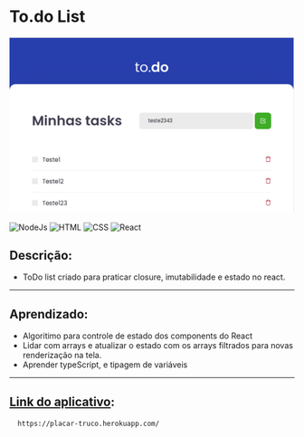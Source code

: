 # To.do List
![Alt Text](/public/todo.png)

![NodeJs](https://img.shields.io/badge/JavaScript-NODEJS-green)
![HTML](https://img.shields.io/badge/HTML-HTML5-orange)
![CSS](https://img.shields.io/badge/STYLE-CSS3-blue)
![React](https://img.shields.io/badge/JavaScript-REACT-blue)

## Descrição: 
  - ToDo list criado para praticar closure, imutabilidade e estado no react.

---

## Aprendizado:
 - Algoritimo para controle de estado dos components do React
 - Lidar com arrays e atualizar o estado com os arrays filtrados para novas renderização na tela.
 - Aprender typeScript, e tipagem de variáveis

---

## [Link do aplicativo](https://placar-truco.herokuapp.com/):
```
  https://placar-truco.herokuapp.com/